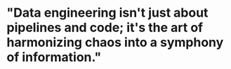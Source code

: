 # "Data engineering isn't just about pipelines and code; it's the art of harmonizing chaos into a symphony of information."
